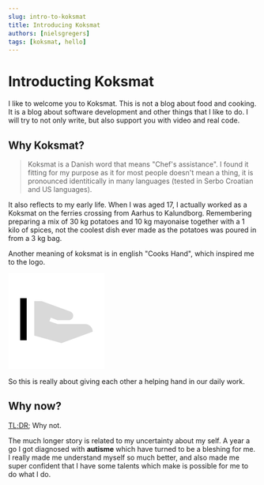 ```yaml
---
slug: intro-to-koksmat
title: Introducing Koksmat
authors: [nielsgregers]
tags: [koksmat, hello]
---
```


# Introducting Koksmat
I like to welcome you to Koksmat. This is not a blog about food and cooking. It is a blog about software development and other things that I like to do. I will try to not only write, but also support you with video and real code.

## Why Koksmat?
> Koksmat is a Danish word that means "Chef's assistance". I found it fitting for my purpose as it for most people doesn't mean a thing, it is pronounced identitically in many languages (tested in Serbo Croatian and US languages).


It also reflects to my early life. When I was aged 17, I actually worked as a Koksmat on the ferries crossing from Aarhus to Kalundborg. Remembering preparing a mix of 30 kg potatoes and 10 kg mayonaise together with a 1 kilo of spices, not the coolest dish ever made as the potatoes was poured in from a 3 kg bag.

Another meaning of koksmat is in english "Cooks Hand", which inspired me to the logo. 

![](koksmat%20Icon.png)

So this is really about giving each other a helping hand in our daily work.

## Why now?
[TL;DR](https://www.urbandictionary.com/define.php?term=tl%3Bdr); Why not. 

The much longer story is related to my uncertainty about my self. A year a go I got diagnosed with **autisme** which have turned to be a bleshing for me. I really made me understand myself so much better, and also made me super confident that I have some talents which make is possible for me to do what I do.







